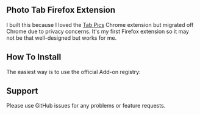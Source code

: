 ## Photo Tab Firefox Extension

I built this because I loved the [Tab Pics](http://tab.pics/) Chrome extension but migrated off Chrome due to privacy concerns. It's my first Firefox extension so it may not be that well-designed but works for me.

## How To Install

The easiest way is to use the official Add-on registry:



## Support

Please use GitHub issues for any problems or feature requests.